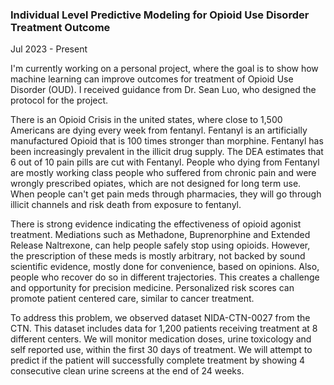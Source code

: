 ### Individual Level Predictive Modeling for Opioid Use Disorder Treatment Outcome
Jul 2023 - Present

I'm currently working on a personal project, where the goal is to show how machine learning can improve outcomes for treatment of Opioid Use Disorder (OUD).   I received guidance from Dr. Sean Luo, who designed the protocol for the project.

There is an Opioid Crisis in the united states, where close to 1,500 Americans are dying every week from fentanyl.  Fentanyl is an artificially manufactured Opioid that is 100 times stronger than morphine.  Fentanyl has been increasingly prevalent in the illicit drug supply.  The DEA estimates that 6 out of 10 pain pills are cut with Fentanyl.  People who dying from Fentanyl are mostly working class people who suffered from chronic pain and were wrongly prescribed opiates, which are not designed for long term use.  When people can't get pain meds through pharmacies, they will go through illicit channels and risk death from exposure to fentanyl.

There is strong evidence indicating the effectiveness of opioid agonist treatment.  Mediations such as Methadone, Buprenorphine and Extended Release Naltrexone, can help people safely stop using opioids.  However, the prescription of these meds is mostly arbitrary, not backed by sound scientific evidence, mostly done for convenience, based on opinions.  Also, people who recover do so in different trajectories.  This creates a challenge and opportunity for precision medicine.  Personalized risk scores can promote patient centered care, similar to cancer treatment.

To address this problem, we observed dataset NIDA-CTN-0027 from the CTN.  This dataset includes data for 1,200 patients receiving treatment at 8 different centers.  We will monitor medication doses, urine toxicology and self reported use, within the first 30 days of treatment.  We will attempt to predict if the patient will successfully complete treatment by showing 4 consecutive clean urine screens at the end of 24 weeks.